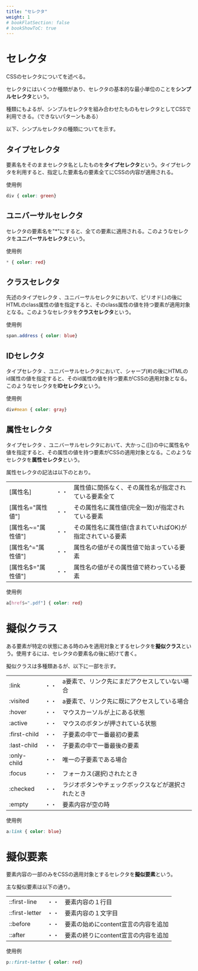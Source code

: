 ```yaml
---
title: "セレクタ"
weight: 1
# bookFlatSection: false
# bookShowToC: true
---
```


# セレクタ

CSSのセレクタについてを述べる。

セレクタにはいくつか種類があり、セレクタの基本的な最小単位のことを**シンプルセレクタ**という。

種類にもよるが、シンプルセレクタを組み合わせたものもセレクタとしてCSSで利用できる。（できないパターンもある）

以下、シンプルセレクタの種類についてを示す。


## タイプセレクタ

要素名をそのままセレクタ名としたものを**タイプセレクタ**という。タイプセレクタを利用すると、指定した要素名の要素全てにCSSの内容が適用される。

<!--
例えば以下のCSSをこのページに適用させてみる。

```css
div { color: green}
```

すると、以下のHTMLが

```
<p>p要素</p>
<div>div要素</div>
```

以下のように表示される。

<hr>
<p>p要素</p>
<div>div要素</div>
<hr>
-->

使用例

```css
div { color: green}
```

## ユニバーサルセレクタ

セレクタの要素名を"*"にすると、全ての要素に適用される。このようなセレクタを**ユニバーサルセレクタ**という。

使用例

```css
* { color: red}
```


## クラスセレクタ

先述のタイプセレクタ 、ユニバーサルセレクタにおいて、ピリオド(.)の後にHTMLのclass属性の値を指定すると、そのclass属性の値を持つ要素が適用対象となる。このようなセレクタを**クラスセレクタ**という。

使用例

```css
span.address { color: blue}
```

## IDセレクタ

タイプセレクタ 、ユニバーサルセレクタにおいて、シャープ(#)の後にHTMLのid属性の値を指定すると、そのid属性の値を持つ要素がCSSの適用対象となる。このようなセレクタを**IDセレクタ**という。

使用例

```css
div#mean { color: gray}
```


## 属性セレクタ

タイプセレクタ 、ユニバーサルセレクタにおいて、大かっこ([])の中に属性名や値を指定すると、その属性の値を持つ要素がCSSの適用対象となる。このようなセレクタを**属性セレクタ**という。

属性セレクタの記法は以下のとおり。

<table style="border:none;">
    <tr>
        <td style="border:none;">[属性名]</td>
        <td style="border:none;">・・</td>
        <td style="border:none;">属性値に関係なく、その属性名が指定されている要素全て</td>
    </tr>
    <tr>
        <td style="border:none;">[属性名="属性値"]</td>
        <td style="border:none;">・・</td>
        <td style="border:none;">その属性名に属性値(完全一致)が指定されている要素</td>
    </tr>
    <tr>
        <td style="border:none;">[属性名~="属性値"]</td>
        <td style="border:none;">・・</td>
        <td style="border:none;">その属性名に属性値(含まれていればOK)が指定されている要素</td>
    </tr>
    <tr>
        <td style="border:none;">[属性名^="属性値"]</td>
        <td style="border:none;">・・</td>
        <td style="border:none;">属性名の値がその属性値で始まっている要素</td>
    </tr>    
    <tr>
        <td style="border:none;">[属性名$="属性値"]</td>
        <td style="border:none;">・・</td>
        <td style="border:none;">属性名の値がその属性値で終わっている要素</td>
    </tr>
</table>

使用例

```css
a[href$=".pdf"] { color: red}
```

# 擬似クラス

ある要素が特定の状態にある時のみを適用対象とするセレクタを**擬似クラス**という。使用するには、セレクタの要素名の後に続けて書く。

擬似クラスは多種類あるが、以下に一部を示す。

<table style="border:none;">
    <tr>
        <td style="border:none;">:link</td>
        <td style="border:none;">・・</td>
        <td style="border:none;">a要素で、リンク先にまだアクセスしていない場合</td>
    </tr>
    <tr>
        <td style="border:none;">:visited</td>
        <td style="border:none;">・・</td>
        <td style="border:none;">a要素で、リンク先に既にアクセスしている場合</td>
    </tr>
    <tr>
        <td style="border:none;">:hover</td>
        <td style="border:none;">・・</td>
        <td style="border:none;">マウスカーソルが上にある状態</td>
    </tr>
    <tr>
        <td style="border:none;">:active</td>
        <td style="border:none;">・・</td>
        <td style="border:none;">マウスのボタンが押されている状態</td>
    </tr>    
    <tr>
        <td style="border:none;">:first-child</td>
        <td style="border:none;">・・</td>
        <td style="border:none;">子要素の中で一番最初の要素</td>
    </tr>    
    <tr>
        <td style="border:none;">:last-child</td>
        <td style="border:none;">・・</td>
        <td style="border:none;">子要素の中で一番最後の要素</td>
    </tr>    
    <tr>
        <td style="border:none;">:only-child</td>
        <td style="border:none;">・・</td>
        <td style="border:none;">唯一の子要素である場合</td>
    </tr>    
    <tr>
        <td style="border:none;">:focus</td>
        <td style="border:none;">・・</td>
        <td style="border:none;">フォーカス(選択)されたとき</td>
    </tr>    
    <tr>
        <td style="border:none;">:checked</td>
        <td style="border:none;">・・</td>
        <td style="border:none;">ラジオボタンやチェックボックスなどが選択されたとき</td>
    </tr>    
    <tr>
        <td style="border:none;">:empty</td>
        <td style="border:none;">・・</td>
        <td style="border:none;">要素内容が空の時</td>
    </tr>    
</table>

使用例

```css
a:link { color: blue}
```


# 擬似要素

要素内容の一部のみをCSSの適用対象とするセレクタを**擬似要素**という。

主な擬似要素は以下の通り。

<table style="border:none;">
    <tr>
        <td style="border:none;">::first-line</td>
        <td style="border:none;">・・</td>
        <td style="border:none;">要素内容の１行目</td>
    </tr>
    <tr>
        <td style="border:none;">::first-letter</td>
        <td style="border:none;">・・</td>
        <td style="border:none;">要素内容の１文字目</td>
    </tr>
    <tr>
        <td style="border:none;">::before</td>
        <td style="border:none;">・・</td>
        <td style="border:none;">要素の始めにcontent宣言の内容を追加</td>
    </tr>
    <tr>
        <td style="border:none;">::after</td>
        <td style="border:none;">・・</td>
        <td style="border:none;">要素の終りにcontent宣言の内容を追加</td>
    </tr>
</table>


使用例

```css
p::first-letter { color: red}
```

